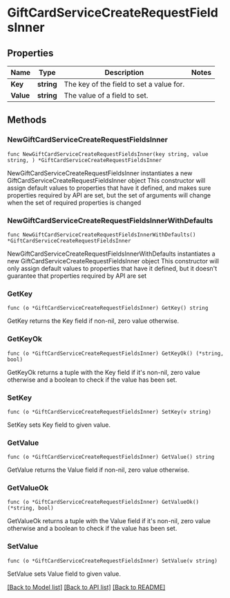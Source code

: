 # GiftCardServiceCreateRequestFieldsInner

## Properties

Name | Type | Description | Notes
------------ | ------------- | ------------- | -------------
**Key** | **string** | The key of the field to set a value for. | 
**Value** | **string** | The value of a field to set. | 

## Methods

### NewGiftCardServiceCreateRequestFieldsInner

`func NewGiftCardServiceCreateRequestFieldsInner(key string, value string, ) *GiftCardServiceCreateRequestFieldsInner`

NewGiftCardServiceCreateRequestFieldsInner instantiates a new GiftCardServiceCreateRequestFieldsInner object
This constructor will assign default values to properties that have it defined,
and makes sure properties required by API are set, but the set of arguments
will change when the set of required properties is changed

### NewGiftCardServiceCreateRequestFieldsInnerWithDefaults

`func NewGiftCardServiceCreateRequestFieldsInnerWithDefaults() *GiftCardServiceCreateRequestFieldsInner`

NewGiftCardServiceCreateRequestFieldsInnerWithDefaults instantiates a new GiftCardServiceCreateRequestFieldsInner object
This constructor will only assign default values to properties that have it defined,
but it doesn't guarantee that properties required by API are set

### GetKey

`func (o *GiftCardServiceCreateRequestFieldsInner) GetKey() string`

GetKey returns the Key field if non-nil, zero value otherwise.

### GetKeyOk

`func (o *GiftCardServiceCreateRequestFieldsInner) GetKeyOk() (*string, bool)`

GetKeyOk returns a tuple with the Key field if it's non-nil, zero value otherwise
and a boolean to check if the value has been set.

### SetKey

`func (o *GiftCardServiceCreateRequestFieldsInner) SetKey(v string)`

SetKey sets Key field to given value.


### GetValue

`func (o *GiftCardServiceCreateRequestFieldsInner) GetValue() string`

GetValue returns the Value field if non-nil, zero value otherwise.

### GetValueOk

`func (o *GiftCardServiceCreateRequestFieldsInner) GetValueOk() (*string, bool)`

GetValueOk returns a tuple with the Value field if it's non-nil, zero value otherwise
and a boolean to check if the value has been set.

### SetValue

`func (o *GiftCardServiceCreateRequestFieldsInner) SetValue(v string)`

SetValue sets Value field to given value.



[[Back to Model list]](../README.md#documentation-for-models) [[Back to API list]](../README.md#documentation-for-api-endpoints) [[Back to README]](../README.md)


